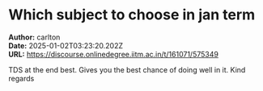 # Which subject to choose in jan term

**Author:** carlton  
**Date:** 2025-01-02T03:23:20.202Z  
**URL:** https://discourse.onlinedegree.iitm.ac.in/t/161071/575349

TDS at the end best. Gives you the best chance of doing well in it.
Kind regards
